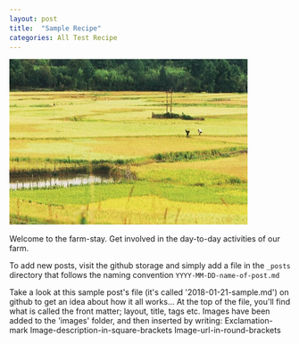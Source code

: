 ```yaml
---
layout: post
title:  "Sample Recipe"
categories: All Test Recipe
---
```


![Paddy fields](/images/growing.jpg)

Welcome to the farm-stay. Get involved in the day-to-day
activities of our farm.

To add new posts, visit the github storage and simply add a file in the `_posts` directory that follows the naming convention `YYYY-MM-DD-name-of-post.md`

Take a look at this sample post's file (it's called '2018-01-21-sample.md') on github to get an idea about how it all works...
At the top of the file, you'll find what is called the  front matter; layout, title, tags etc.
Images have been added to the 'images' folder, and then inserted by writing:
Exclamation-mark Image-description-in-square-brackets Image-url-in-round-brackets
